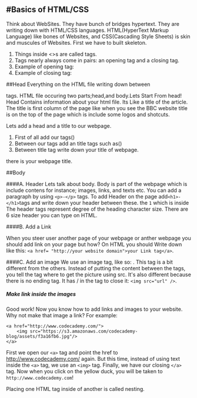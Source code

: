 #Basics of HTML/CSS
---------------------------------------------

Think about WebSites. They have bunch of bridges hypertext. They are writing down with HTML/CSS languages. HTML(HyperText Markup Language) like bones of Websites, and CSS(Cascading Style Sheets) is skin and muscules of Websites. First we have to built skeleton.

1. Things inside <>s are called tags.
2. Tags nearly always come in pairs: an opening tag and a closing tag.
3. Example of opening tag: <html>
4. Example of closing tag: </html>
 
##Head
  Everything on the HTML file writing down between 
<html></html> tags. HTML file occuring two parts;head,and body.Lets Start From head! Head Contains information about your html file. Its Like a title of the article. The title is first column of the page like when you see the BBC website title is on the top of the page which is include some logos and shotcuts.
	
  Lets add a head and a title to our webpage.
1. First of all add our tags(<html></html>)
2. Between our tags add an title tags such as(<html></html>)
3. Between title tag write down your title of webpage.

there is your webpage title.

##Body

####A. Header 
Lets talk about body. Body is part of the webpage which is include contens for instance; images, links, and texts etc. You can add a paragraph by using `<p>-</p>` tags.
To add Header on the page add`<h1>-</h1>`tags and write down your header between these. the `1` which is inside The header tags represent degree of the heading character size. There are 6 size header you can type on HTML.

####B. Add a Link 

When you steer user another page of your webpage or anther webpage you should add link on your page but how? On HTML you should Write down like this: `<a href= "http://your website domain">your Link tag</a>`.

####C. Add an image
We use an image tag, like so: <img>. This tag is a bit different from the others. Instead of putting the content between the tags, you tell the tag where to get the picture using src. It's also different because there is no ending tag. It has / in the tag to close it: `<img src="url" />`.

##### Make link inside the images

Good work! Now you know how to add links and images to your website. Why not make that image a link? For example:

    <a href="http://www.codecademy.com/">
    	<img src="https://s3.amazonaws.com/codecademy-blog/assets/f3a16fb6.jpg"/>
    </a>

First we open our `<a>` tag and point the href to http://www.codecademy.com/ again.
But this time, instead of using text inside the `<a>` tag, we use an `<img>` tag.
Finally, we have our closing `</a>` tag.
Now when you click on the yellow duck, you will be taken to` http://www.codecademy.com`!

Placing one HTML tag inside of another is called nesting.